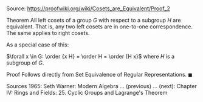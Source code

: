 # 

Source: https://proofwiki.org/wiki/Cosets_are_Equivalent/Proof_2

Theorem
All left cosets of a group $G$ with respect to a subgroup $H$ are equivalent.
That is, any two left cosets are in one-to-one correspondence.
The same applies to right cosets.

As a special case of this:

$\forall x \in G: \order {x H} = \order H = \order {H x}$
where $H$ is a subgroup of $G$.


Proof
Follows directly from Set Equivalence of Regular Representations.
$\blacksquare$


Sources
1965: Seth Warner: Modern Algebra ... (previous) ... (next): Chapter $\text {IV}$: Rings and Fields: $25$. Cyclic Groups and Lagrange's Theorem




